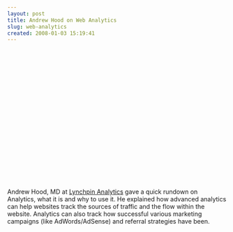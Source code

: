 ```yaml
---
layout: post
title: Andrew Hood on Web Analytics
slug: web-analytics
created: 2008-01-03 15:19:41
---
```


&nbsp;<object classid="clsid:d27cdb6e-ae6d-11cf-96b8-444553540000" width="400" height="302" codebase="http://download.macromedia.com/pub/shockwave/cabs/flash/swflash.cab#version=6,0,40,0"><param name="allowfullscreen" value="true" /><param name="allowscriptaccess" value="always" /><param name="src" value="http://vimeo.com/moogaloop.swf?clip_id=2593390&amp;server=vimeo.com&amp;show_title=1&amp;show_byline=1&amp;show_portrait=0&amp;color=&amp;fullscreen=1" /><embed type="application/x-shockwave-flash" width="400" height="302" src="http://vimeo.com/moogaloop.swf?clip_id=2593390&amp;server=vimeo.com&amp;show_title=1&amp;show_byline=1&amp;show_portrait=0&amp;color=&amp;fullscreen=1" allowscriptaccess="always" allowfullscreen="true"></embed></object>

Andrew Hood, MD at <a href="http://www.lynchpin.com/">Lynchpin Analytics</a> gave a quick rundown on Analytics, what it is and why to use it. He explained how advanced analytics can help websites track the sources of traffic and the flow within the website. Analytics can also track how successful various marketing campaigns (like AdWords/AdSense) and referral strategies have been.
